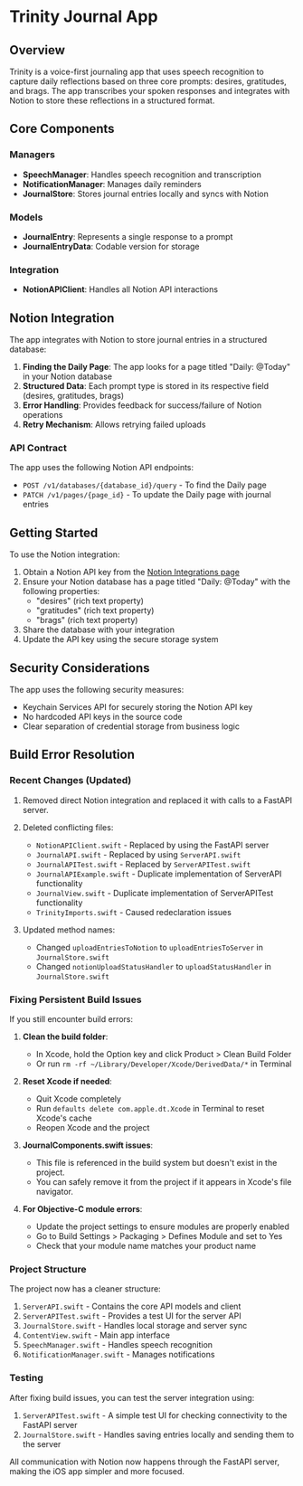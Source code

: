 # Trinity Journal App

## Overview
Trinity is a voice-first journaling app that uses speech recognition to capture daily reflections based on three core prompts: desires, gratitudes, and brags. The app transcribes your spoken responses and integrates with Notion to store these reflections in a structured format.

## Core Components

### Managers
- **SpeechManager**: Handles speech recognition and transcription
- **NotificationManager**: Manages daily reminders
- **JournalStore**: Stores journal entries locally and syncs with Notion

### Models
- **JournalEntry**: Represents a single response to a prompt
- **JournalEntryData**: Codable version for storage

### Integration
- **NotionAPIClient**: Handles all Notion API interactions

## Notion Integration
The app integrates with Notion to store journal entries in a structured database:

1. **Finding the Daily Page**: The app looks for a page titled "Daily: @Today" in your Notion database
2. **Structured Data**: Each prompt type is stored in its respective field (desires, gratitudes, brags)
3. **Error Handling**: Provides feedback for success/failure of Notion operations
4. **Retry Mechanism**: Allows retrying failed uploads

### API Contract
The app uses the following Notion API endpoints:
- `POST /v1/databases/{database_id}/query` - To find the Daily page
- `PATCH /v1/pages/{page_id}` - To update the Daily page with journal entries

## Getting Started
To use the Notion integration:

1. Obtain a Notion API key from the [Notion Integrations page](https://www.notion.so/my-integrations)
2. Ensure your Notion database has a page titled "Daily: @Today" with the following properties:
   - "desires" (rich text property)
   - "gratitudes" (rich text property)
   - "brags" (rich text property)
3. Share the database with your integration
4. Update the API key using the secure storage system

## Security Considerations
The app uses the following security measures:
- Keychain Services API for securely storing the Notion API key
- No hardcoded API keys in the source code
- Clear separation of credential storage from business logic 

## Build Error Resolution

### Recent Changes (Updated)
1. Removed direct Notion integration and replaced it with calls to a FastAPI server.
2. Deleted conflicting files:
   - `NotionAPIClient.swift` - Replaced by using the FastAPI server
   - `JournalAPI.swift` - Replaced by using `ServerAPI.swift` 
   - `JournalAPITest.swift` - Replaced by `ServerAPITest.swift`
   - `JournalAPIExample.swift` - Duplicate implementation of ServerAPI functionality
   - `JournalView.swift` - Duplicate implementation of ServerAPITest functionality
   - `TrinityImports.swift` - Caused redeclaration issues

3. Updated method names:
   - Changed `uploadEntriesToNotion` to `uploadEntriesToServer` in `JournalStore.swift`
   - Changed `notionUploadStatusHandler` to `uploadStatusHandler` in `JournalStore.swift`

### Fixing Persistent Build Issues

If you still encounter build errors:

1. **Clean the build folder**: 
   - In Xcode, hold the Option key and click Product > Clean Build Folder
   - Or run `rm -rf ~/Library/Developer/Xcode/DerivedData/*` in Terminal

2. **Reset Xcode if needed**:
   - Quit Xcode completely
   - Run `defaults delete com.apple.dt.Xcode` in Terminal to reset Xcode's cache
   - Reopen Xcode and the project

3. **JournalComponents.swift issues**:
   - This file is referenced in the build system but doesn't exist in the project. 
   - You can safely remove it from the project if it appears in Xcode's file navigator.

4. **For Objective-C module errors**:
   - Update the project settings to ensure modules are properly enabled
   - Go to Build Settings > Packaging > Defines Module and set to Yes
   - Check that your module name matches your product name

### Project Structure

The project now has a cleaner structure:

1. `ServerAPI.swift` - Contains the core API models and client
2. `ServerAPITest.swift` - Provides a test UI for the server API
3. `JournalStore.swift` - Handles local storage and server sync
4. `ContentView.swift` - Main app interface
5. `SpeechManager.swift` - Handles speech recognition
6. `NotificationManager.swift` - Manages notifications

### Testing 

After fixing build issues, you can test the server integration using:

1. `ServerAPITest.swift` - A simple test UI for checking connectivity to the FastAPI server
2. `JournalStore.swift` - Handles saving entries locally and sending them to the server

All communication with Notion now happens through the FastAPI server, making the iOS app simpler and more focused. 